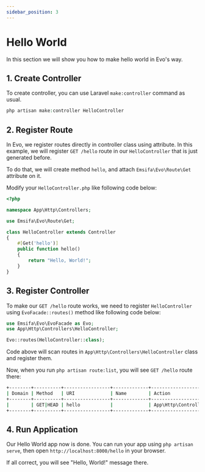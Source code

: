 ```yaml
---
sidebar_position: 3
---
```


# Hello World

In this section we will show you how to make hello world in Evo's way.

## 1. Create Controller

To create controller, you can use Laravel `make:controller` command as usual.

```php
php artisan make:controller HelloController
```

## 2. Register Route

In Evo, we register routes directly in controller class using attribute.
In this example, we will register `GET /hello` route in our `HelloController` that is just generated before.

To do that, we will create method `hello`, and attach `Emsifa\Evo\Route\Get` attribute on it.

Modify your `HelloController.php` like following code below:

```php {5,9,10-13}
<?php

namespace App\Http\Controllers;

use Emsifa\Evo\Route\Get;

class HelloController extends Controller
{
    #[Get('hello')]
    public function hello()
    {
        return "Hello, World!";
    }
}
```

## 3. Register Controller

To make our `GET /hello` route works, 
we need to register `HelloController` using `EvoFacade::routes()` 
method like following code below:

```php
use Emsifa\Evo\EvoFacade as Evo;
use App\Http\Controllers\HelloController;

Evo::routes(HelloController::class);
```

Code above will scan routes in `App\Http\Controllers\HelloController` class and register them.

Now, when you run `php artisan route:list`, you will see `GET /hello` route there:

```bash
+--------+----------+-----------------+-------------+----------------------------------------------+-------------------------------------------+
| Domain | Method   | URI             | Name        | Action                                       | Middleware                                |
+--------+----------+-----------------+-------------+----------------------------------------------+-------------------------------------------+
|        | GET|HEAD | hello           |             | App\Http\Controllers\HelloController@hello   |                                           |
+--------+----------+-----------------+-------------+----------------------------------------------+-------------------------------------------+
```

## 4. Run Application

Our Hello World app now is done. You can run your app using `php artisan serve`, 
then open `http://localhost:8000/hello` in your browser.

If all correct, you will see "Hello, World!" message there. 